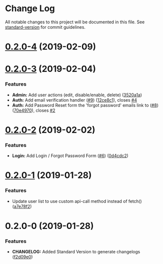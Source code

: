 # Change Log

All notable changes to this project will be documented in this file. See [standard-version](https://github.com/conventional-changelog/standard-version) for commit guidelines.

<a name="0.2.0-4"></a>
# [0.2.0-4](https://github.com/willvincent/mny-ui/compare/v0.2.0-3...v0.2.0-4) (2019-02-09)



<a name="0.2.0-3"></a>
# [0.2.0-3](https://github.com/willvincent/mny-ui/compare/v0.2.0-2...v0.2.0-3) (2019-02-04)


### Features

* **Admin:** Add user actions (edit, disable/enable, delete) ([3520a1a](https://github.com/willvincent/mny-ui/commit/3520a1a))
* **Auth:** Add email verification handler ([#9](https://github.com/willvincent/mny-ui/issues/9)) ([12ce8c1](https://github.com/willvincent/mny-ui/commit/12ce8c1)), closes [#4](https://github.com/willvincent/mny-ui/issues/4)
* **Auth:** Add Password Reset form the 'forgot password' emails link to ([#8](https://github.com/willvincent/mny-ui/issues/8)) ([70e4970](https://github.com/willvincent/mny-ui/commit/70e4970)), closes [#2](https://github.com/willvincent/mny-ui/issues/2)



<a name="0.2.0-2"></a>
# [0.2.0-2](https://github.com/willvincent/mny-ui/compare/v0.2.0-1...v0.2.0-2) (2019-02-02)


### Features

* **Login:** Add Login / Forgot Password Form ([#6](https://github.com/willvincent/mny-ui/issues/6)) ([0d4cdc2](https://github.com/willvincent/mny-ui/commit/0d4cdc2))



<a name="0.2.0-1"></a>
# [0.2.0-1](https://github.com/willvincent/mny-ui/compare/v0.2.0-0...v0.2.0-1) (2019-01-28)


### Features

* Update user list to use custom api-call method instead of fetch() ([a7e78f2](https://github.com/willvincent/mny-ui/commit/a7e78f2))



<a name="0.2.0-0"></a>
# 0.2.0-0 (2019-01-28)


### Features

* **CHANGELOG:** Added Standard Version to generate changelogs ([f2d09e0](https://github.com/willvincent/mny-ui/commit/f2d09e0))
